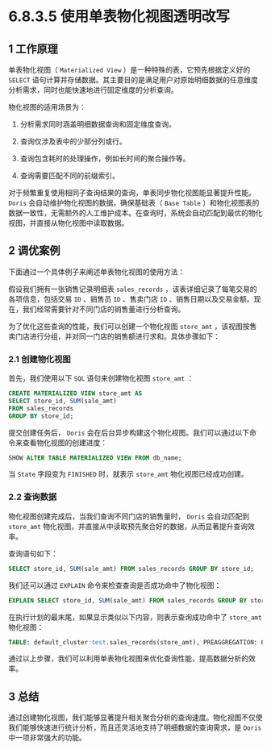 # 6.8.3.5 使用单表物化视图透明改写

## 1 工作原理

单表物化视图（ `Materialized View` ）是一种特殊的表，它预先根据定义好的 `SELECT` 语句计算并存储数据。其主要目的是满足用户对原始明细数据的任意维度分析需求，同时也能快速地进行固定维度的分析查询。

物化视图的适用场景为：

1. 分析需求同时涵盖明细数据查询和固定维度查询。

2. 查询仅涉及表中的少部分列或行。

3. 查询包含耗时的处理操作，例如长时间的聚合操作等。

4. 查询需要匹配不同的前缀索引。

对于频繁重复使用相同子查询结果的查询，单表同步物化视图能显著提升性能。 `Doris` 会自动维护物化视图的数据，确保基础表（ `Base Table` ）和物化视图表的数据一致性，无需额外的人工维护成本。在查询时，系统会自动匹配到最优的物化视图，并直接从物化视图中读取数据。

## 2 调优案例

下面通过一个具体例子来阐述单表物化视图的使用方法：

假设我们拥有一张销售记录明细表 `sales_records` ，该表详细记录了每笔交易的各项信息，包括交易 `ID` 、销售员 `ID` 、售卖门店 `ID` 、销售日期以及交易金额。现在，我们经常需要针对不同门店的销售量进行分析查询。

为了优化这些查询的性能，我们可以创建一个物化视图 `store_amt` ，该视图按售卖门店进行分组，并对同一门店的销售额进行求和。具体步骤如下：

### 2.1 创建物化视图

首先，我们使用以下 `SQL` 语句来创建物化视图 `store_amt` ：

```sql
CREATE MATERIALIZED VIEW store_amt AS
SELECT store_id, SUM(sale_amt)
FROM sales_records
GROUP BY store_id;
```

提交创建任务后， `Doris` 会在后台异步构建这个物化视图。我们可以通过以下命令来查看物化视图的创建进度：

```sql
SHOW ALTER TABLE MATERIALIZED VIEW FROM db_name;
```

当 `State` 字段变为 `FINISHED` 时，就表示 `store_amt` 物化视图已经成功创建。

### 2.2 查询数据

物化视图创建完成后，当我们查询不同门店的销售量时， `Doris` 会自动匹配到 `store_amt` 物化视图，并直接从中读取预先聚合好的数据，从而显著提升查询效率。

查询语句如下：

```sql
SELECT store_id, SUM(sale_amt) FROM sales_records GROUP BY store_id;
```

我们还可以通过 `EXPLAIN` 命令来检查查询是否成功命中了物化视图：

```sql
EXPLAIN SELECT store_id, SUM(sale_amt) FROM sales_records GROUP BY store_id;
```

在执行计划的最末尾，如果显示类似以下内容，则表示查询成功命中了 `store_amt` 物化视图：

```sql
TABLE: default_cluster:test.sales_records(store_amt), PREAGGREGATION: ON
```

通过以上步骤，我们可以利用单表物化视图来优化查询性能，提高数据分析的效率。

## 3 总结

通过创建物化视图，我们能够显著提升相关聚合分析的查询速度。物化视图不仅使我们能够快速进行统计分析，而且还灵活地支持了明细数据的查询需求，是 `Doris` 中一项非常强大的功能。
